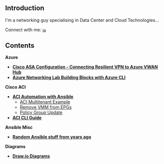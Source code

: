 ## Introduction

I'm a networking guy specialising in Data Center and Cloud Technologies...

Connect with me: <a href="https://linkedin.com/in/james-anderson-22792021" target="blank"><img align="center" src="https://raw.githubusercontent.com/rahuldkjain/github-profile-readme-generator/master/src/images/icons/Social/linked-in-alt.svg" alt="james-anderson-22792021" height="15" width="20" /></a>


## Contents

**Azure**

* [**Cisco ASA Configuration - Connecting Resilient VPN to Azure VWAN Hub**](https://github.com/jtanderson2/azure-vwan-asa-config)
* [**Azure Networking Lab Building Blocks with Azure CLI**](https://github.com/jtanderson2/azure-network-lab-building-blocks)

**Cisco ACI**

*   [**ACI Automation with Ansible**](https://github.com/jtanderson2/ansible-aci)
    *   [ACI Multitenant Example](https://github.com/jtanderson2/aci-ansible/tree/master/aci-multitenant)
    *   [Remove VMM from EPGs](https://github.com/jtanderson2/aci-ansible/tree/master/remove-vmm-from-epg)
    *   [Policy Group Update](https://github.com/jtanderson2/aci-ansible/tree/master/policy-group-update)
*   [**ACI CLI Guide**](https://github.com/jtanderson2/cisco-aci-cli)

**Ansible Misc**

*   [**Random Ansible stuff from years ago**](https://github.com/jtanderson2/ansible-stuff)

**Diagrams**

* [**Draw.io Diagrams**](https://github.com/jtanderson2/draw.io)
